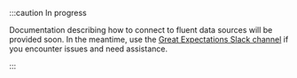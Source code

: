 :::caution In progress

Documentation describing how to connect to fluent data sources will be provided soon. In the meantime, use the [Great Expectations Slack channel](https://greatexpectations.io/slack) if you encounter issues and need assistance.

:::